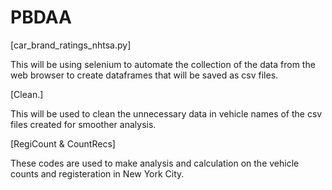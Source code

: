 # PBDAA
[car_brand_ratings_nhtsa.py]

This will be using selenium to automate the collection of the data from the web browser to create dataframes that will be saved as csv files.

[Clean.]

This will be used to clean the unnecessary data in vehicle names of the csv files created for smoother analysis.

[RegiCount & CountRecs]

These codes are used to make analysis and calculation on the vehicle counts and registeration in New York City.
